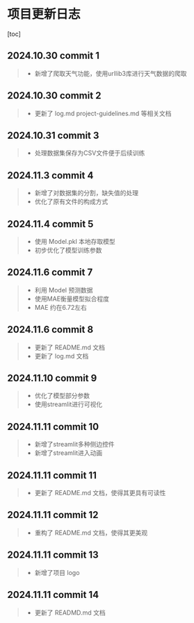 # 项目更新日志
[toc]
## 2024.10.30 commit 1
>* 新增了爬取天气功能，使用urllib3库进行天气数据的爬取
## 2024.10.30 commit 2
>* 更新了 log.md project-guidelines.md 等相关文档
## 2024.10.31 commit 3
>* 处理数据集保存为CSV文件便于后续训练
## 2024.11.3 commit 4
>* 新增了对数据集的分割，缺失值的处理
>* 优化了原有文件的构成方式
## 2024.11.4 commit 5
>* 使用 Model.pkl 本地存取模型
>* 初步优化了模型训练参数
## 2024.11.6 commit 7
>* 利用 Model 预测数据
>* 使用MAE衡量模型拟合程度
>* MAE 约在6.72左右
## 2024.11.6 commit 8
>* 更新了 README.md 文档
>* 更新了 log.md 文档
## 2024.11.10 commit 9
>* 优化了模型部分参数
>* 使用streamlit进行可视化
## 2024.11.11 commit 10
>* 新增了streamlit多种侧边控件
>* 新增了streamlit进入动画
## 2024.11.11 commit 11
>* 更新了 README.md 文档，使得其更具有可读性
## 2024.11.11 commit 12
>* 重构了 README.md 文档，使得其更美观
## 2024.11.11 commit 13
>* 新增了项目 logo
## 2024.11.11 commit 14
>* 更新了 READMD.md 文档